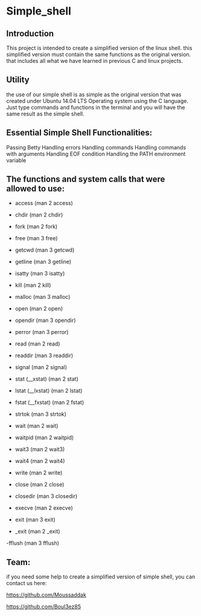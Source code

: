 # Simple_shell

## Introduction

This project is intended to create a simplified version of the linux shell. this simplified version must contain the same functions as the original version. that includes all what we have learned in previous C and linux projects.

## Utility

the use of our simple shell is as simple as the original version that was created under Ubuntu 14.04 LTS Operating system using the C language. Just type commands and functions in the terminal and you will have the same result as the simple shell.

## Essential Simple Shell Functionalities:

Passing Betty
Handling errors
Handling commands
Handling commands with arguments
Handling EOF condition
Handling the PATH environment variable

## The functions and system calls that were allowed to use:


- access (man 2 access)

- chdir (man 2 chdir)

- fork (man 2 fork)

- free (man 3 free)

- getcwd (man 3 getcwd)

- getline (man 3 getline)

- isatty (man 3 isatty)

- kill (man 2 kill)

- malloc (man 3 malloc)

- open (man 2 open)

- opendir (man 3 opendir)

- perror (man 3 perror)

- read (man 2 read)

- readdir (man 3 readdir)

- signal (man 2 signal)

- stat (__xstat) (man 2 stat)

- lstat (__lxstat) (man 2 lstat)

- fstat (__fxstat) (man 2 fstat)

- strtok (man 3 strtok)

- wait (man 2 wait)

- waitpid (man 2 waitpid)

- wait3 (man 2 wait3)

- wait4 (man 2 wait4)

- write (man 2 write)

- close (man 2 close)

- closedir (man 3 closedir)

- execve (man 2 execve)

- exit (man 3 exit)

- _exit (man 2 _exit)

-fflush (man 3 fflush)

## Team:

if you need some help to create a simplified version of simple shell, you can contact us here:

https://github.com/Moussaddak

https://github.com/Boul3ez85
